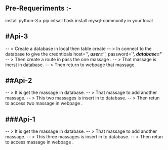 Pre-Requeriments :-
-----------------
install python-3.x
pip intsall flask
install mysql-community in your local

#Api-3
-------
-- > Create a database in local then table create
-- > In connect to the database to give the credntioals
            host='*****',
            user='*****',
            password='*****',
            database='*****'
-- > Then create a route in pass the one massage .
-- > That massage is inerst in database.
-- > Then return to webpage that massage.

##Api-2
-------
-- > It is get the massage in database.
-- > That massage to add another massage.
-- > This two massages is insert in to database.
-- > Then retun to access two massage in webpage .
        
###Api-1
--------
-- > It is get the massage in database.
-- > That massage to add another massage.
-- > This three massages is insert in to database.
-- > Then retun to access massage in webpage .